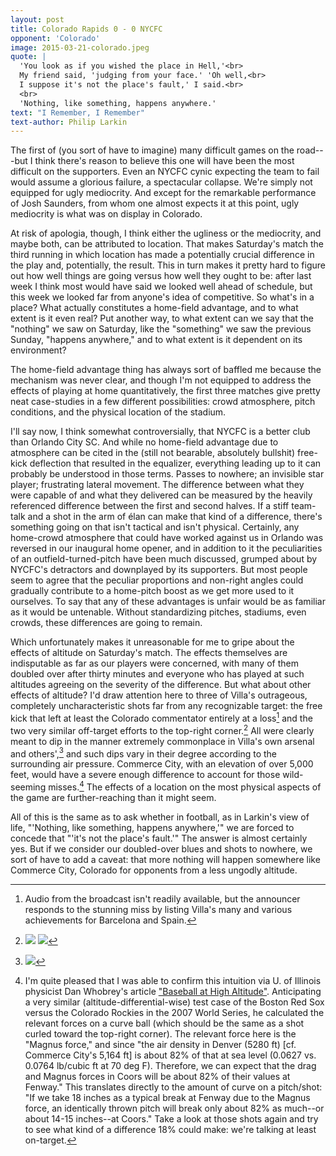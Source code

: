 ```yaml
---
layout: post
title: Colorado Rapids 0 - 0 NYCFC 
opponent: 'Colorado' 
image: 2015-03-21-colorado.jpeg
quote: |
  'You look as if you wished the place in Hell,'<br>
  My friend said, 'judging from your face.' 'Oh well,<br>
  I suppose it's not the place's fault,' I said.<br>
  <br>
  'Nothing, like something, happens anywhere.'
text: "I Remember, I Remember" 
text-author: Philip Larkin 
---
```


The first of (you sort of have to imagine) many difficult games on the road---but I think there's reason to believe this one will have been the most difficult on the supporters. Even an NYCFC cynic expecting the team to fail would assume a glorious failure, a spectacular collapse. We're simply not equipped for ugly mediocrity. And except for the remarkable performance of Josh Saunders, from whom one almost expects it at this point, ugly mediocrity is what was on display in Colorado.

At risk of apologia, though, I think either the ugliness or the mediocrity, and maybe both, can be attributed to location. That makes Saturday's match the third running in which location has made a potentially crucial difference in the play and, potentially, the result.<!--break--> This in turn makes it pretty hard to figure out how well things are going versus how well they ought to be: after last week I think most would have said we looked well ahead of schedule, but this week we looked far from anyone's idea of competitive. So what's in a place? What actually constitutes a home-field advantage, and to what extent is it even real? Put another way, to what extent can we say that the "nothing" we saw on Saturday, like the "something" we saw the previous Sunday, "happens anywhere," and to what extent is it dependent on its environment? 

The home-field advantage thing has always sort of baffled me because the mechanism was never clear, and though I'm not equipped to address the effects of playing at home quantitatively, the first three matches give pretty neat case-studies in a few different possibilities: crowd atmosphere, pitch conditions, and the physical location of the stadium.

I'll say now, I think somewhat controversially, that NYCFC is a better club than Orlando City SC. And while no home-field advantage due to atmosphere can be cited in the (still not bearable, absolutely bullshit) free-kick deflection that resulted in the equalizer, everything leading up to it can probably be understood in those terms. Passes to nowhere; an invisible star player; frustrating lateral movement. The difference between what they were capable of and what they delivered can be measured by the heavily referenced difference between the first and second halves. If a stiff team-talk and a shot in the arm of élan can make that kind of a difference, there's something going on that isn't tactical and isn't physical. Certainly, any home-crowd atmosphere that could have worked against us in Orlando was reversed in our inaugural home opener, and in addition to it the peculiarities of an outfield-turned-pitch have been much discussed, grumped about by NYCFC's detractors and downplayed by its supporters. But most people seem to agree that the peculiar proportions and non-right angles could gradually contribute to a home-pitch boost as we get more used to it ourselves. To say that any of these advantages is unfair would be as familiar as it would be untenable. Without standardizing pitches, stadiums, even crowds, these differences are going to remain.

Which unfortunately makes it unreasonable for me to gripe about the effects of altitude on Saturday's match. The effects themselves are indisputable as far as our players were concerned, with many of them doubled over after thirty minutes and everyone who has played at such altitudes agreeing on the severity of the difference. But what about other effects of altitude? I'd draw attention here to three of Villa's outrageous, completely uncharacteristic shots far from any recognizable target: the free kick that left at least the Colorado commentator entirely at a loss[^1] and the two very similar off-target efforts to the top-right corner.[^2] All were clearly meant to dip in the manner extremely commonplace in Villa's own arsenal and others',[^3] and such dips vary in their degree according to the surrounding air pressure. Commerce City, with an elevation of over 5,000 feet, would have a severe enough difference to account for those wild-seeming misses.[^4] The effects of a location on the most physical aspects of the game are further-reaching than it might seem.

All of this is the same as to ask whether in football, as in Larkin's view of life, "'Nothing, like something, happens anywhere,'" we are forced to concede that "'it's not the place's fault.'" The answer is almost certainly yes. But if we consider our doubled-over blues and shots to nowhere, we sort of have to add a caveat: that more nothing will happen somewhere like Commerce City, Colorado for opponents from a less ungodly altitude.

[^1]: Audio from the broadcast isn't readily available, but the announcer responds to the stunning miss by listing Villa's many and various achievements for Barcelona and Spain.

[^2]: ![](/images/2015-03-21-villa1.gif) ![](/images/2015-03-21-villa2.gif)

[^3]: ![](/images/villa-curl.gif)

[^4]: I'm quite pleased that I was able to confirm this intuition via U. of Illinois physicist Dan Whobrey's article ["Baseball at High Altitude"](http://baseball.physics.illinois.edu/Denver.html). Anticipating a very similar (altitude-differential-wise) test case of the Boston Red Sox versus the Colorado Rockies in the 2007 World Series, he calculated the relevant forces on a curve ball (which should be the same as a shot curled toward the top-right corner). The relevant force here is the "Magnus force," and since "the air density in Denver (5280 ft) [cf. Commerce City's 5,164 ft] is about 82% of that at sea level (0.0627 vs. 0.0764 lb/cubic ft at 70 deg F). Therefore, we can expect that the drag and Magnus forces in Coors will be about 82% of their values at Fenway." This translates directly to the amount of curve on a pitch/shot: "If we take 18 inches as a typical break at Fenway due to the Magnus force, an identically thrown pitch will break only about 82% as much--or about 14-15 inches--at Coors." Take a look at those shots again and try to see what kind of a difference 18% could make: we're talking at least on-target.
